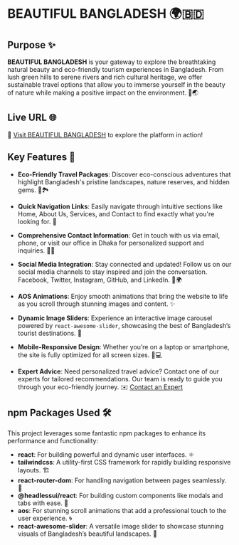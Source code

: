 # **BEAUTIFUL BANGLADESH** 🌍🇧🇩

## **Purpose** ✨
**BEAUTIFUL BANGLADESH** is your gateway to explore the breathtaking natural beauty and eco-friendly tourism experiences in Bangladesh. From lush green hills to serene rivers and rich cultural heritage, we offer sustainable travel options that allow you to immerse yourself in the beauty of nature while making a positive impact on the environment. 🌿🌏

## **Live URL** 🌐
🔗 [Visit BEAUTIFUL BANGLADESH](https://eco-adventure-experience-66659.web.app/) to explore the platform in action!

## **Key Features** 🚀
- **Eco-Friendly Travel Packages**: Discover eco-conscious adventures that highlight Bangladesh's pristine landscapes, nature reserves, and hidden gems. 🌳🏞️
  
- **Quick Navigation Links**: Easily navigate through intuitive sections like Home, About Us, Services, and Contact to find exactly what you're looking for. 🧭

- **Comprehensive Contact Information**: Get in touch with us via email, phone, or visit our office in Dhaka for personalized support and inquiries. 📧📞

- **Social Media Integration**: Stay connected and updated! Follow us on our social media channels to stay inspired and join the conversation. Facebook, Twitter, Instagram, GitHub, and LinkedIn. 📱🌍

- **AOS Animations**: Enjoy smooth animations that bring the website to life as you scroll through stunning images and content. ✨

- **Dynamic Image Sliders**: Experience an interactive image carousel powered by `react-awesome-slider`, showcasing the best of Bangladesh’s tourist destinations. 🌅

- **Mobile-Responsive Design**: Whether you’re on a laptop or smartphone, the site is fully optimized for all screen sizes. 📱💻

- **Expert Advice**: Need personalized travel advice? Contact one of our experts for tailored recommendations. Our team is ready to guide you through your eco-friendly journey. ✉️ [Contact an Expert](mailto:expert@ecoadventure.com)

## **npm Packages Used** 🛠️
This project leverages some fantastic npm packages to enhance its performance and functionality:

- **react**: For building powerful and dynamic user interfaces. ⚛️
- **tailwindcss**: A utility-first CSS framework for rapidly building responsive layouts. 🏗️
- **react-router-dom**: For handling navigation between pages seamlessly. 🚦
- **@headlessui/react**: For building custom components like modals and tabs with ease. 🧰
- **aos**: For stunning scroll animations that add a professional touch to the user experience. 🌀
- **react-awesome-slider**: A versatile image slider to showcase stunning visuals of Bangladesh’s beautiful landscapes. 🎠